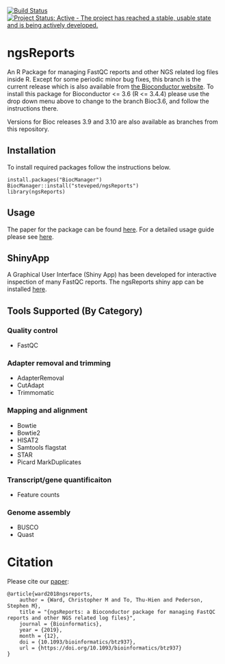 
[![Build Status](https://travis-ci.org/steveped/ngsReports.svg?branch=devel_bioc_3_11)](https://travis-ci.org/github/steveped/ngsReports.svg?branch=master)
[![Project Status: Active - The project has reached a stable, usable state and is being actively developed.](http://www.repostatus.org/badges/latest/active.svg)](http://www.repostatus.org/#active)


# ngsReports

An R Package for managing FastQC reports and other NGS related log files inside R.
Except for some periodic minor bug fixes, this branch is the current release which is also available from [the Bioconductor website](https://bioconductor.org/packages/release/bioc/html/ngsReports.html).
To install this package for Bioconductor <= 3.6 (R <= 3.4.4) please use the drop down menu above to change to the branch Bioc3.6, and follow the instructions there.

Versions for Bioc releases 3.9 and 3.10 are also available as branches from this repository.

## Installation

To install required packages follow the instructions below.

```
install.packages("BiocManager")
BiocManager::install("steveped/ngsReports")
library(ngsReports)
```
## Usage 
The paper for the package can be found [here](https://doi.org/10.1093/bioinformatics/btz937). 
For a detailed usage guide please see [here](https://bioconductor.org/packages/release/bioc/vignettes/ngsReports/inst/doc/ngsReportsIntroduction.html).


## ShinyApp

A Graphical User Interface (Shiny App) has been developed for interactive inspection of many FastQC reports. The ngsReports shiny app can be installed [here](https://github.com/UofABioinformaticsHub/shinyNgsReports).

## Tools Supported (By Category)

### Quality control
- FastQC
### Adapter removal and trimming
- AdapterRemoval
- CutAdapt
- Trimmomatic
### Mapping and alignment 
- Bowtie
- Bowtie2
- HISAT2
- Samtools flagstat
- STAR
- Picard MarkDuplicates
### Transcript/gene quantificaiton
- Feature counts
### Genome assembly
- BUSCO
- Quast

# Citation 

Please cite our [paper](https://doi.org/10.1093/bioinformatics/btz937):

```
@article{ward2018ngsreports,
    author = {Ward, Christopher M and To, Thu-Hien and Pederson, Stephen M},
    title = "{ngsReports: a Bioconductor package for managing FastQC reports and other NGS related log files}",
    journal = {Bioinformatics},
    year = {2019},
    month = {12},
    doi = {10.1093/bioinformatics/btz937},
    url = {https://doi.org/10.1093/bioinformatics/btz937}
}
```
